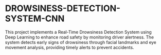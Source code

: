 # DROWSINESS-DETECTION-SYSTEM-CNN
This project implements a Real-Time Drowsiness Detection System using Deep Learning to enhance road safety by monitoring driver alertness. The system detects early signs of drowsiness through facial landmarks and eye movement analysis, providing timely alerts to prevent accidents.
